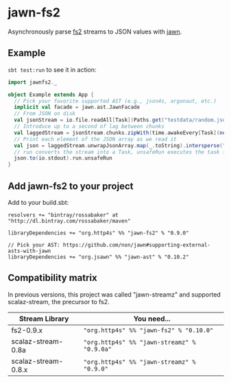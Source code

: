 # jawn-fs2

Asynchronously parse [fs2](https://github.com/functional-streams-for-scala/fs2) streams
to JSON values with [jawn](https://github.com/non/jawn).

## Example

`sbt test:run` to see it in action:

```Scala
import jawnfs2._

object Example extends App {
  // Pick your favorite supported AST (e.g., json4s, argonaut, etc.)
  implicit val facade = jawn.ast.JawnFacade
  // From JSON on disk
  val jsonStream = io.file.readAll[Task](Paths.get("testdata/random.json"), 64)
  // Introduce up to a second of lag between chunks
  val laggedStream = jsonStream.chunks.zipWith(time.awakeEvery[Task](nextInt(1000).millis))((chunk, _) => chunk)
  // Print each element of the JSON array as we read it
  val json = laggedStream.unwrapJsonArray.map(_.toString).intersperse("\n").through(text.utf8Encode)
  // run converts the stream into a Task, unsafeRun executes the task for its effects
  json.to(io.stdout).run.unsafeRun
}
```

## Add jawn-fs2 to your project

Add to your build.sbt:

```
resolvers += "bintray/rossabaker" at "http://dl.bintray.com/rossabaker/maven"

libraryDependencies += "org.http4s" %% "jawn-fs2" % "0.9.0"

// Pick your AST: https://github.com/non/jawn#supporting-external-asts-with-jawn
libraryDependencies += "org.jsawn" %% "jawn-ast" % "0.10.2"
```

## Compatibility matrix

In previous versions, this project was called "jawn-streamz" and
supported scalaz-stream, the precursor to fs2.

| Stream Library      | You need...                                 |
| ------------------- | ------------------------------------------- |
| fs2-0.9.x           | `"org.http4s" %% "jawn-fs2" % "0.10.0"`     |
| scalaz-stream-0.8a  | `"org.http4s" %% "jawn-streamz" % "0.9.0a"` |
| scalaz-stream-0.8.x | `"org.http4s" %% "jawn-streamz" % "0.9.0"`  |
